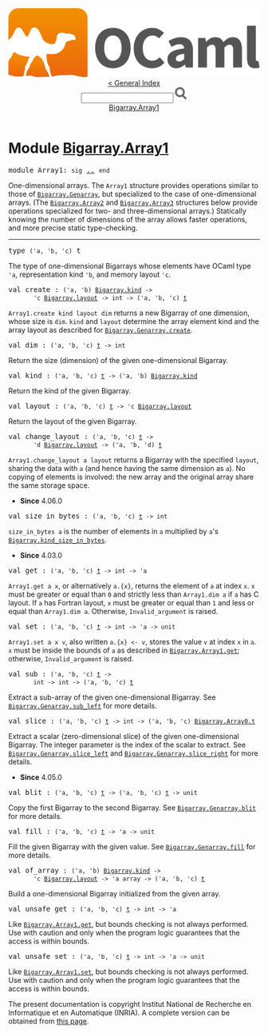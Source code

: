 <!-- ((! set title API !)) ((! set documentation !)) ((! set api !)) ((! set nobreadcrumb !)) -->
<div class="content api"><header><nav class="toc brand"><a class="brand" href="https://ocaml.org/"><img src="colour-logo-gray.svg" class="svg" alt="OCaml"></a></nav><nav class="toc"><a href="index.html">&lt; General Index</a><div class="api_search"><input type="text" name="apisearch" id="api_search" oninput="mySearch(false);" onkeypress="this.oninput();" onclick="this.oninput();" onpaste="this.oninput();">
<img src="search_icon.svg" alt="Search" class="svg" onclick="mySearch(false)"></div>
<div id="search_results"></div><div class="toc_title"><a href="#top">Bigarray.Array1</a></div><ul></ul></nav></header>

<h1>Module <a href="type_Bigarray.Array1.html">Bigarray.Array1</a></h1>

<pre><span id="MODULEArray1"><span class="keyword">module</span> Array1</span>: <code class="code"><span class="keyword">sig</span></code> <a href="Bigarray.Array1.html">..</a> <code class="code"><span class="keyword">end</span></code></pre><div class="info module top">
<div class="info-desc">
<p>One-dimensional arrays. The <code class="code"><span class="constructor">Array1</span></code> structure provides operations
   similar to those of
   <a href="Bigarray.Genarray.html"><code class="code"><span class="constructor">Bigarray</span>.<span class="constructor">Genarray</span></code></a>, but specialized to the case of one-dimensional arrays.
   (The <a href="Bigarray.Array2.html"><code class="code"><span class="constructor">Bigarray</span>.<span class="constructor">Array2</span></code></a> and <a href="Bigarray.Array3.html"><code class="code"><span class="constructor">Bigarray</span>.<span class="constructor">Array3</span></code></a> structures below provide operations
   specialized for two- and three-dimensional arrays.)
   Statically knowing the number of dimensions of the array allows
   faster operations, and more precise static type-checking.</p>
</div>
</div>
<hr width="100%">

<pre><span id="TYPEt"><span class="keyword">type</span> <code class="type">('a, 'b, 'c)</code> t</span> </pre>
<div class="info ">
<div class="info-desc">
<p>The type of one-dimensional Bigarrays whose elements have
     OCaml type <code class="code"><span class="keywordsign">'</span>a</code>, representation kind <code class="code"><span class="keywordsign">'</span>b</code>, and memory layout <code class="code"><span class="keywordsign">'</span>c</code>.</p>
</div>
</div>


<pre><span id="VALcreate"><span class="keyword">val</span> create</span> : <code class="type">('a, 'b) <a href="Bigarray.html#TYPEkind">Bigarray.kind</a> -&gt;<br>       'c <a href="Bigarray.html#TYPElayout">Bigarray.layout</a> -&gt; int -&gt; ('a, 'b, 'c) <a href="Bigarray.Array1.html#TYPEt">t</a></code></pre><div class="info ">
<div class="info-desc">
<p><code class="code"><span class="constructor">Array1</span>.create&nbsp;kind&nbsp;layout&nbsp;dim</code> returns a new Bigarray of
     one dimension, whose size is <code class="code">dim</code>.  <code class="code">kind</code> and <code class="code">layout</code>
     determine the array element kind and the array layout
     as described for <a href="Bigarray.Genarray.html#VALcreate"><code class="code"><span class="constructor">Bigarray</span>.<span class="constructor">Genarray</span>.create</code></a>.</p>
</div>
</div>

<pre><span id="VALdim"><span class="keyword">val</span> dim</span> : <code class="type">('a, 'b, 'c) <a href="Bigarray.Array1.html#TYPEt">t</a> -&gt; int</code></pre><div class="info ">
<div class="info-desc">
<p>Return the size (dimension) of the given one-dimensional
     Bigarray.</p>
</div>
</div>

<pre><span id="VALkind"><span class="keyword">val</span> kind</span> : <code class="type">('a, 'b, 'c) <a href="Bigarray.Array1.html#TYPEt">t</a> -&gt; ('a, 'b) <a href="Bigarray.html#TYPEkind">Bigarray.kind</a></code></pre><div class="info ">
<div class="info-desc">
<p>Return the kind of the given Bigarray.</p>
</div>
</div>

<pre><span id="VALlayout"><span class="keyword">val</span> layout</span> : <code class="type">('a, 'b, 'c) <a href="Bigarray.Array1.html#TYPEt">t</a> -&gt; 'c <a href="Bigarray.html#TYPElayout">Bigarray.layout</a></code></pre><div class="info ">
<div class="info-desc">
<p>Return the layout of the given Bigarray.</p>
</div>
</div>

<pre><span id="VALchange_layout"><span class="keyword">val</span> change_layout</span> : <code class="type">('a, 'b, 'c) <a href="Bigarray.Array1.html#TYPEt">t</a> -&gt;<br>       'd <a href="Bigarray.html#TYPElayout">Bigarray.layout</a> -&gt; ('a, 'b, 'd) <a href="Bigarray.Array1.html#TYPEt">t</a></code></pre><div class="info ">
<div class="info-desc">
<p><code class="code"><span class="constructor">Array1</span>.change_layout&nbsp;a&nbsp;layout</code> returns a Bigarray with the
      specified <code class="code">layout</code>, sharing the data with <code class="code">a</code> (and hence having
      the same dimension as <code class="code">a</code>). No copying of elements is involved: the
      new array and the original array share the same storage space.</p>
</div>
<ul class="info-attributes">
<li><b>Since</b> 4.06.0</li>
</ul>
</div>

<pre><span id="VALsize_in_bytes"><span class="keyword">val</span> size_in_bytes</span> : <code class="type">('a, 'b, 'c) <a href="Bigarray.Array1.html#TYPEt">t</a> -&gt; int</code></pre><div class="info ">
<div class="info-desc">
<p><code class="code">size_in_bytes&nbsp;a</code> is the number of elements in <code class="code">a</code>
    multiplied by <code class="code">a</code>'s <a href="Bigarray.html#VALkind_size_in_bytes"><code class="code"><span class="constructor">Bigarray</span>.kind_size_in_bytes</code></a>.</p>
</div>
<ul class="info-attributes">
<li><b>Since</b> 4.03.0</li>
</ul>
</div>

<pre><span id="VALget"><span class="keyword">val</span> get</span> : <code class="type">('a, 'b, 'c) <a href="Bigarray.Array1.html#TYPEt">t</a> -&gt; int -&gt; 'a</code></pre><div class="info ">
<div class="info-desc">
<p><code class="code"><span class="constructor">Array1</span>.get&nbsp;a&nbsp;x</code>, or alternatively <code class="code">a.{x}</code>,
     returns the element of <code class="code">a</code> at index <code class="code">x</code>.
     <code class="code">x</code> must be greater or equal than <code class="code">0</code> and strictly less than
     <code class="code"><span class="constructor">Array1</span>.dim&nbsp;a</code> if <code class="code">a</code> has C layout.  If <code class="code">a</code> has Fortran layout,
     <code class="code">x</code> must be greater or equal than <code class="code">1</code> and less or equal than
     <code class="code"><span class="constructor">Array1</span>.dim&nbsp;a</code>.  Otherwise, <code class="code"><span class="constructor">Invalid_argument</span></code> is raised.</p>
</div>
</div>

<pre><span id="VALset"><span class="keyword">val</span> set</span> : <code class="type">('a, 'b, 'c) <a href="Bigarray.Array1.html#TYPEt">t</a> -&gt; int -&gt; 'a -&gt; unit</code></pre><div class="info ">
<div class="info-desc">
<p><code class="code"><span class="constructor">Array1</span>.set&nbsp;a&nbsp;x&nbsp;v</code>, also written <code class="code">a.{x}&nbsp;&lt;-&nbsp;v</code>,
     stores the value <code class="code">v</code> at index <code class="code">x</code> in <code class="code">a</code>.
     <code class="code">x</code> must be inside the bounds of <code class="code">a</code> as described in
     <a href="Bigarray.Array1.html#VALget"><code class="code"><span class="constructor">Bigarray</span>.<span class="constructor">Array1</span>.get</code></a>;
     otherwise, <code class="code"><span class="constructor">Invalid_argument</span></code> is raised.</p>
</div>
</div>

<pre><span id="VALsub"><span class="keyword">val</span> sub</span> : <code class="type">('a, 'b, 'c) <a href="Bigarray.Array1.html#TYPEt">t</a> -&gt;<br>       int -&gt; int -&gt; ('a, 'b, 'c) <a href="Bigarray.Array1.html#TYPEt">t</a></code></pre><div class="info ">
<div class="info-desc">
<p>Extract a sub-array of the given one-dimensional Bigarray.
     See <a href="Bigarray.Genarray.html#VALsub_left"><code class="code"><span class="constructor">Bigarray</span>.<span class="constructor">Genarray</span>.sub_left</code></a> for more details.</p>
</div>
</div>

<pre><span id="VALslice"><span class="keyword">val</span> slice</span> : <code class="type">('a, 'b, 'c) <a href="Bigarray.Array1.html#TYPEt">t</a> -&gt; int -&gt; ('a, 'b, 'c) <a href="Bigarray.Array0.html#TYPEt">Bigarray.Array0.t</a></code></pre><div class="info ">
<div class="info-desc">
<p>Extract a scalar (zero-dimensional slice) of the given one-dimensional
     Bigarray.  The integer parameter is the index of the scalar to
     extract.  See <a href="Bigarray.Genarray.html#VALslice_left"><code class="code"><span class="constructor">Bigarray</span>.<span class="constructor">Genarray</span>.slice_left</code></a> and
     <a href="Bigarray.Genarray.html#VALslice_right"><code class="code"><span class="constructor">Bigarray</span>.<span class="constructor">Genarray</span>.slice_right</code></a> for more details.</p>
</div>
<ul class="info-attributes">
<li><b>Since</b> 4.05.0</li>
</ul>
</div>

<pre><span id="VALblit"><span class="keyword">val</span> blit</span> : <code class="type">('a, 'b, 'c) <a href="Bigarray.Array1.html#TYPEt">t</a> -&gt; ('a, 'b, 'c) <a href="Bigarray.Array1.html#TYPEt">t</a> -&gt; unit</code></pre><div class="info ">
<div class="info-desc">
<p>Copy the first Bigarray to the second Bigarray.
     See <a href="Bigarray.Genarray.html#VALblit"><code class="code"><span class="constructor">Bigarray</span>.<span class="constructor">Genarray</span>.blit</code></a> for more details.</p>
</div>
</div>

<pre><span id="VALfill"><span class="keyword">val</span> fill</span> : <code class="type">('a, 'b, 'c) <a href="Bigarray.Array1.html#TYPEt">t</a> -&gt; 'a -&gt; unit</code></pre><div class="info ">
<div class="info-desc">
<p>Fill the given Bigarray with the given value.
     See <a href="Bigarray.Genarray.html#VALfill"><code class="code"><span class="constructor">Bigarray</span>.<span class="constructor">Genarray</span>.fill</code></a> for more details.</p>
</div>
</div>

<pre><span id="VALof_array"><span class="keyword">val</span> of_array</span> : <code class="type">('a, 'b) <a href="Bigarray.html#TYPEkind">Bigarray.kind</a> -&gt;<br>       'c <a href="Bigarray.html#TYPElayout">Bigarray.layout</a> -&gt; 'a array -&gt; ('a, 'b, 'c) <a href="Bigarray.Array1.html#TYPEt">t</a></code></pre><div class="info ">
<div class="info-desc">
<p>Build a one-dimensional Bigarray initialized from the
     given array.</p>
</div>
</div>

<pre><span id="VALunsafe_get"><span class="keyword">val</span> unsafe_get</span> : <code class="type">('a, 'b, 'c) <a href="Bigarray.Array1.html#TYPEt">t</a> -&gt; int -&gt; 'a</code></pre><div class="info ">
<div class="info-desc">
<p>Like <a href="Bigarray.Array1.html#VALget"><code class="code"><span class="constructor">Bigarray</span>.<span class="constructor">Array1</span>.get</code></a>, but bounds checking is not always performed.
      Use with caution and only when the program logic guarantees that
      the access is within bounds.</p>
</div>
</div>

<pre><span id="VALunsafe_set"><span class="keyword">val</span> unsafe_set</span> : <code class="type">('a, 'b, 'c) <a href="Bigarray.Array1.html#TYPEt">t</a> -&gt; int -&gt; 'a -&gt; unit</code></pre><div class="info ">
<div class="info-desc">
<p>Like <a href="Bigarray.Array1.html#VALset"><code class="code"><span class="constructor">Bigarray</span>.<span class="constructor">Array1</span>.set</code></a>, but bounds checking is not always performed.
      Use with caution and only when the program logic guarantees that
      the access is within bounds.</p>
</div>
</div>

<div class="copyright">The present documentation is copyright Institut National de Recherche en Informatique et en Automatique (INRIA). A complete version can be obtained from <a href="http://caml.inria.fr/pub/docs/manual-ocaml/">this page</a>.</div></div>